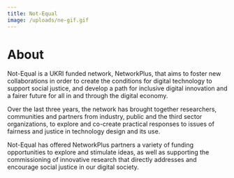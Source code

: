 ```yaml
---
title: Not-Equal
image: /uploads/ne-gif.gif
---
```

# About

Not-Equal is a UKRI funded network, NetworkPlus, that aims to foster new collaborations in order to create the conditions for digital technology to support social justice, and develop a path for inclusive digital innovation and a fairer future for all in and through the digital economy.

Over the last three years, the network has brought together researchers, communities and partners from industry, public and the third sector organizations, to explore and co-create practical responses to issues of fairness and justice in technology design and its use.

Not-Equal has offered NetworkPlus partners a variety of funding opportunities to explore and stimulate ideas, as well as supporting the commissioning of innovative research that directly addresses and encourage social justice in our digital society.